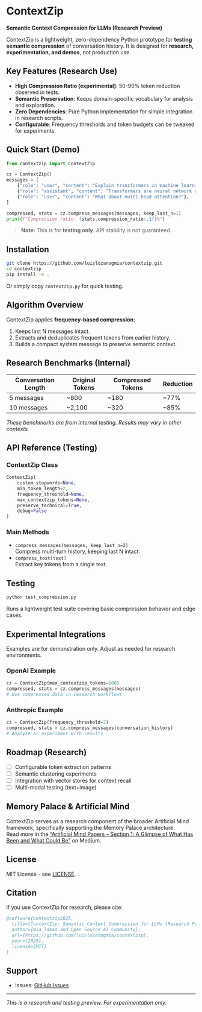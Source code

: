 
# ContextZip

**Semantic Context Compression for LLMs (Research Preview)**

ContextZip is a lightweight, zero-dependency Python prototype for **testing semantic compression** of conversation history. 
It is designed for **research, experimentation, and demos**, not production use.

## Key Features (Research Use)

- **High Compression Ratio (experimental)**: 50-90% token reduction observed in tests.
- **Semantic Preservation**: Keeps domain-specific vocabulary for analysis and exploration.
- **Zero Dependencies**: Pure Python implementation for simple integration in research scripts.
- **Configurable**: Frequency thresholds and token budgets can be tweaked for experiments.

## Quick Start (Demo)

```python
from contextzip import ContextZip

cz = ContextZip()
messages = [
    {"role": "user", "content": "Explain transformers in machine learning"},
    {"role": "assistant", "content": "Transformers are neural network architectures that use attention mechanisms..."},
    {"role": "user", "content": "What about multi-head attention?"},
]

compressed, stats = cz.compress_messages(messages, keep_last_n=1)
print(f"Compression ratio: {stats.compression_ratio:.1f}%")
```

> **Note:** This is for **testing only**. API stability is not guaranteed.

## Installation

```bash
git clone https://github.com/luislozanogmia/contextzip.git
cd contextzip
pip install -e .
```

Or simply copy `contextzip.py` for quick testing.

## Algorithm Overview

ContextZip applies **frequency-based compression**:
1. Keeps last N messages intact.
2. Extracts and deduplicates frequent tokens from earlier history.
3. Builds a compact system message to preserve semantic context.

## Research Benchmarks (Internal)

| Conversation Length | Original Tokens | Compressed Tokens | Reduction |
|---------------------|----------------|------------------|-----------|
| 5 messages          | ~800           | ~180             | ~77%      |
| 10 messages         | ~2,100         | ~320             | ~85%      |

*These benchmarks are from internal testing. Results may vary in other contexts.*

## API Reference (Testing)

### ContextZip Class

```python
ContextZip(
    custom_stopwords=None,
    min_token_length=2,
    frequency_threshold=None,
    max_contextzip_tokens=None,
    preserve_technical=True,
    debug=False
)
```

### Main Methods

- `compress_messages(messages, keep_last_n=2)`  
  Compress multi-turn history, keeping last N intact.
- `compress_text(text)`  
  Extract key tokens from a single text.

## Testing

```bash
python test_compression.py
```

Runs a lightweight test suite covering basic compression behavior and edge cases.

## Experimental Integrations

Examples are for demonstration only. Adjust as needed for research environments.

### OpenAI Example

```python
cz = ContextZip(max_contextzip_tokens=100)
compressed, stats = cz.compress_messages(messages)
# Use compressed data in research workflows
```

### Anthropic Example

```python
cz = ContextZip(frequency_threshold=2)
compressed, stats = cz.compress_messages(conversation_history)
# Analyze or experiment with results
```

## Roadmap (Research)

- [ ] Configurable token extraction patterns  
- [ ] Semantic clustering experiments  
- [ ] Integration with vector stores for context recall  
- [ ] Multi-modal testing (text+image)

## Memory Palace & Artificial Mind

ContextZip serves as a research component of the broader Artificial Mind framework, specifically supporting the Memory Palace architecture.  
Read more in the [“Artificial Mind Papers – Section 1: A Glimpse of What Has Been and What Could Be”](https://medium.com/@luislozanog86/the-artificial-mind-papers-section-1-a-glimpse-of-what-has-been-and-what-could-be-fab0a5e08eff) on Medium.
 
## License

MIT License - see [LICENSE](LICENSE).

## Citation

If you use ContextZip for research, please cite:

```bibtex
@software{contextzip2025,
  title={ContextZip: Semantic Context Compression for LLMs (Research Preview)},
  author={mia_labas and Open Source AI Community},
  url={https://github.com/luislozanogmia/contextzip},
  year={2025},
  license={MIT}
}
```

## Support

- Issues: [GitHub Issues](https://github.com/luislozanogmia/contextzip/issues)

---

*This is a research and testing preview. For experimentation only.*
